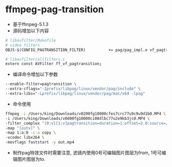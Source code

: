 # ffmpeg-pag-transition

* 基于ffmpeg-5.1.3
* 源码增加以下内容
```bash
# libavfilter/Makefile
# video filters
OBJS-$(CONFIG_PAGTRANSITION_FILTER)          += pag/pag_impl.o vf_pagtransition.o

# libavfilter/allfilters.c
extern const AVFilter ff_vf_pagtransition;
```
* 编译命令增加以下参数
```bash
--enable-filter=pagtransition \
--extra-cflags="-Iprefix/libpag/linux/vendor/pag/include" \
--extra-libs="-Lprefix/libpag/linux/vendor/pag/mac/x64 -lpag"
```
* 命令使用
```bash
ffmpeg -i /Users/king/Downloads/v0200fg10000cfes7crc77u9c9u9d1b0.MP4 \
-i /Users/king/Downloads/v0d00fg10000ci08dlbc77u2e9kb3jc0.MP4 \
-filter_complex "[0:v][1:v]pagtransition=duration=1:offset=2.0:source=/Users/king/WorkSpace/FFmpeg/ffmpeg-pag-transition/test.pag[s2];[s2]format=yuv420p[outv]" \
-map "[outv]" \
-map 1:a:0 -c:a copy \
-vcodec libx264 \
-movflags faststart -y out.mp4
```
* 制作pag特效文件时需要注意, 滤镜内使用0号可编辑图片图层为from, 1号可编辑图片图层为to.